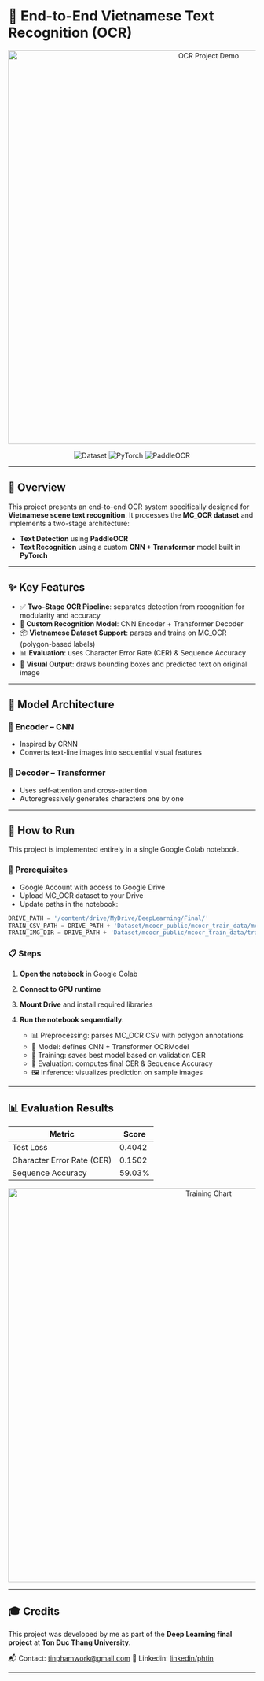 
# 🧾 End-to-End Vietnamese Text Recognition (OCR)

<p align="center">
  <img src="https://i.imgur.com/your-ocr-demo.gif" alt="OCR Project Demo" width="800"/>
  <!-- Gợi ý: ảnh GIF mô tả từ ảnh gốc → phát hiện → nhận dạng text -->
</p>

<p align="center">
  <img src="https://img.shields.io/badge/Dataset-MC_OCR-blue" alt="Dataset">
  <img src="https://img.shields.io/badge/Framework-PyTorch-orange" alt="PyTorch">
  <img src="https://img.shields.io/badge/Detector-PaddleOCR-red" alt="PaddleOCR">
</p>

---

## 🧠 Overview

This project presents an end-to-end OCR system specifically designed for **Vietnamese scene text recognition**. It processes the **MC_OCR dataset** and implements a two-stage architecture:

- **Text Detection** using **PaddleOCR**
- **Text Recognition** using a custom **CNN + Transformer** model built in **PyTorch**

---

## ✨ Key Features

- ✅ **Two-Stage OCR Pipeline**: separates detection from recognition for modularity and accuracy  
- 🧠 **Custom Recognition Model**: CNN Encoder + Transformer Decoder  
- 📦 **Vietnamese Dataset Support**: parses and trains on MC_OCR (polygon-based labels)  
- 📊 **Evaluation**: uses Character Error Rate (CER) & Sequence Accuracy  
- 🎯 **Visual Output**: draws bounding boxes and predicted text on original image

---

## 🧱 Model Architecture

### 🔹 Encoder – CNN

- Inspired by CRNN
- Converts text-line images into sequential visual features

### 🔹 Decoder – Transformer

- Uses self-attention and cross-attention
- Autoregressively generates characters one by one

---

## 🚀 How to Run

This project is implemented entirely in a single Google Colab notebook.

### 🔧 Prerequisites

- Google Account with access to Google Drive
- Upload MC_OCR dataset to your Drive
- Update paths in the notebook:

```python
DRIVE_PATH = '/content/drive/MyDrive/DeepLearning/Final/'
TRAIN_CSV_PATH = DRIVE_PATH + 'Dataset/mcocr_public/mcocr_train_data/mcocr_train_df.csv'
TRAIN_IMG_DIR = DRIVE_PATH + 'Dataset/mcocr_public/mcocr_train_data/train_images/'
````

### 📋 Steps

1. **Open the notebook** in Google Colab
2. **Connect to GPU runtime**
3. **Mount Drive** and install required libraries
4. **Run the notebook sequentially**:

   * 📊 Preprocessing: parses MC\_OCR CSV with polygon annotations
   * 🧠 Model: defines CNN + Transformer OCRModel
   * 🔁 Training: saves best model based on validation CER
   * 🧪 Evaluation: computes final CER & Sequence Accuracy
   * 🖼️ Inference: visualizes prediction on sample images

---

## 📊 Evaluation Results

| Metric                     | Score        |
| -------------------------- | ------------ |
| Test Loss                  |    0.4042    |
| Character Error Rate (CER) |    0.1502    |
| Sequence Accuracy          |    59.03%    |

<p align="center">
  <img src="https://cdn.discordapp.com/attachments/1242824807456964762/1387845524958216212/tai_xuong.png?ex=685ed35e&is=685d81de&hm=dad41c83febc8d054b0fcbbc73dcf4b0b278bf887ce8b0b573773b820efdbcd5&" alt="Training Chart" width="800"/>
</p>

---


## 🎓 Credits

This project was developed by me as part of the **Deep Learning final project** at **Ton Duc Thang University**.

📬 Contact: [tinphamwork@gmail.com](mailto:tinphamwork@gmail.com)
🔗 Linkedin: [linkedin/phtin](https://www.linkedin.com/in/phtin/)

---





